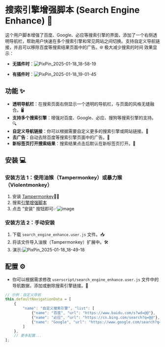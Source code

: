 # 搜索引擎增强脚本 (Search Engine Enhance) 🚀

这个用户脚本增强了百度、Google、必应等搜索引擎的界面，添加了一个右侧透明导航栏，帮助用户快速在多个搜索引擎和常见网站之间切换。支持自定义导航链接，并且可以移除百度等搜索结果页面中的广告。🌐
极大减少搜索的时间
效果显示：
- **无插件时**：![PixPin_2025-01-18_18-58-19](https://github.com/user-attachments/assets/8c0741f2-85b4-46ae-acdc-dbfe0301a947)

- **有插件时**：![PixPin_2025-01-18_19-01-45](https://github.com/user-attachments/assets/20d88ee0-d25f-4d1d-ad77-31567683ed16)


## 功能 ✨

- **透明导航栏**：在搜索页面右侧显示一个透明的导航栏，与页面的风格无缝融合。🖥️
- **支持多个搜索引擎**：增强对百度、Google、必应、搜狗等搜索引擎的支持。🔍
- **自定义导航链接**：你可以根据需要自定义更多的搜索引擎或网站链接。🔗
- **去广告**：自动去除百度等搜索引擎页面中的广告。🚫
- **新标签页打开搜索结果**：搜索结果点击后默认在新标签页打开。📑

## 安装 💻

### 安装方法 1：使用油猴（Tampermonkey）或暴力猴（Violentmonkey）

1. 安装 [Tampermonkey](https://www.tampermonkey.net/index.php?browser=edge&ext=iikm&version=5.3.3)🧑‍💻
2. 搜索[引擎增强脚本](https://greasyfork.org/zh-CN/scripts/524101-%E6%90%9C%E7%B4%A2%E5%BC%95%E6%93%8E%E5%A2%9E%E5%BC%BA)
3. 点击 "安装" 按钮即可✅![image](https://github.com/user-attachments/assets/97a3569b-bfa6-4ab4-9a1c-8f092744e25a)



### 安装方法 2：手动安装

1. 下载 `search_engine_enhance.user.js` 文件。📥
2. 将该文件导入油猴（Tampermonkey）扩展中。🛠️
3. 演示:![PixPin_2025-01-18_18-49-18](https://github.com/user-attachments/assets/5c081eda-4d01-4823-b2bb-2ca790006cdd)


## 配置 ⚙️

- 你可以根据需求修改 `userscript/search_engine_enhance.user.js` 文件中的导航数据，添加或删除搜索引擎链接。📝
  
```javascript
// 示例：自定义导航
this.defaultNavigationData = [
    {
        "name": "自定义搜索引擎", "list": [
            {"name": "百度", "url": "https://www.baidu.com/s?wd=@@"},
            {"name": "必应", "url": "https://cn.bing.com/search?q=@@"},
            {"name": "Google", "url": "https://www.google.com/search?q=@@"}
        ]
    },
    // 更多配置...
];
